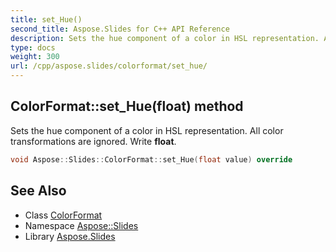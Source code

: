 ```yaml
---
title: set_Hue()
second_title: Aspose.Slides for C++ API Reference
description: Sets the hue component of a color in HSL representation. All color transformations are ignored. Write float.
type: docs
weight: 300
url: /cpp/aspose.slides/colorformat/set_hue/
---
```

## ColorFormat::set_Hue(float) method


Sets the hue component of a color in HSL representation. All color transformations are ignored. Write **float**.

```cpp
void Aspose::Slides::ColorFormat::set_Hue(float value) override
```

## See Also

* Class [ColorFormat](./)
* Namespace [Aspose::Slides](../)
* Library [Aspose.Slides](../../)